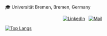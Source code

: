 :mortar_board: Universität Bremen, Bremen, Germany

<p align="center">
<a href="https://www.linkedin.com/in/santiago-parraguez/"><img alt="LinkedIn" src="https://img.shields.io/badge/Linkedin%20-%230077B5.svg?&style=flat&logo=linkedin&logoColor=white" /></a> &nbsp;
<a href="mailto:sanparra@uni-bremen.de"><img alt="Mail" src="https://img.shields.io/badge/Mail-D14836?style=flat&logo=gmail&logoColor=white" /></a> &nbsp;
</p>

[![Top Langs](https://github-readme-stats.vercel.app/api/top-langs/?username=SanParraguez&layout=compact&theme=dark&custom_title=Repository%20Languages)](https://github.com/anuraghazra/github-readme-stats)
